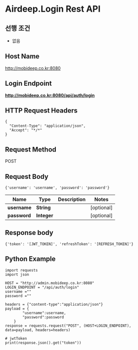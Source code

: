# Airdeep.Login Rest API

## 선행 조건
  - 없음

## Host Name
http://mobideep.co.kr:8080

## Login Endpoint
**http://mobideep.co.kr:8080/api/auth/login**

## HTTP Request Headers
```
{
  "Content-Type": "application/json",
  "Accept": "*/*"
}
```

## Request Method
POST

## Request Body

```
{'username': 'username', 'password': 'password'}
```

Name | Type | Description | Notes
------------ | ------------- | ------------- | -------------
**username** | **String** |  | [optional] 
**password** | **Integer** |  | [optional]

## Response body
```
{'token': '[JWT_TOKEN]', 'refreshToken': '[REFRESH_TOKEN]'}
```

## Python Example
```
import requests
import json

HOST = "http://admin.mobideep.co.kr:8080"
LOGIN_ENDPOINT = "/api/auth/login"
username =""
password =""

headers = {"content-type":"application/json"}
payload = {
        "username":username,
        "password":password
    }
response = requests.request("POST", (HOST+LOGIN_ENDPOINT), data=payload, headers=headers)

# jwtToken
print(response.json().get("token"))
```




